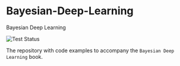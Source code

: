 # Bayesian-Deep-Learning
Bayesian Deep Learning

![Test Status](https://github.com/PacktPublishing/Bayesian-Deep-Learning/actions/workflows/tests.yml/badge.svg)

The repository with code examples to accompany the `Bayesian Deep Learning` book.
